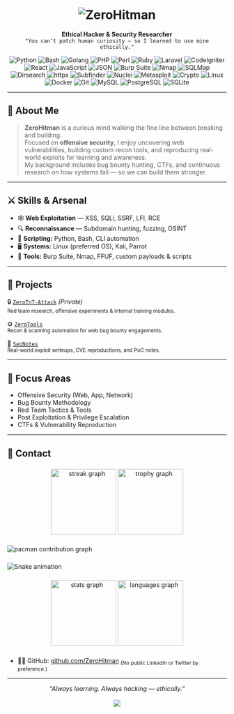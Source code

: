 <!--
  Welcome to the GitHub profile of ZeroHitman.
  Crafted for clarity, edge, and hacker spirit.
-->

<h1 align="center">
  <img src="https://capsule-render.vercel.app/api?type=cylinder&height=300&color=000000&text=ZeroHitman&textBg=false&fontColor=00ff00&fontAlign=50&animation=twinkling&descAlignY=50&fontAlignY=56" alt="ZeroHitman"/>
</h1>

<p align="center">
  <strong>Ethical Hacker & Security Researcher</strong><br>
  <code>"You can’t patch human curiosity — so I learned to use mine ethically."</code>
</p>

<p align="center">
  <!-- Programming Languages -->
<img src="https://img.shields.io/badge/Python-Scripts-3776AB?style=for-the-badge&logo=python" alt="Python"/>
<img src="https://img.shields.io/badge/Bash-Terminal-121011?style=for-the-badge&logo=gnubash" alt="Bash"/>
<img src="https://img.shields.io/badge/GoLang-Binary-00ADD8?style=for-the-badge&logo=go" alt="Golang"/>
<img src="https://img.shields.io/badge/PHP-Web-777BB4?style=for-the-badge&logo=php" alt="PHP"/>
<img src="https://img.shields.io/badge/Perl-Scripting-39457E?style=for-the-badge&logo=perl" alt="Perl"/>
<img src="https://img.shields.io/badge/Ruby-Tools-CC342D?style=for-the-badge&logo=ruby" alt="Ruby"/>

<!-- Web Frameworks -->
<img src="https://img.shields.io/badge/Laravel-Framework-F05340?style=for-the-badge&logo=laravel" alt="Laravel"/>
<img src="https://img.shields.io/badge/CodeIgniter-Framework-EF4223?style=for-the-badge&logo=codeigniter" alt="CodeIgniter"/>
<img src="https://img.shields.io/badge/React-Library-61DAFB?style=for-the-badge&logo=react" alt="React"/>
<img src="https://img.shields.io/badge/JavaScript-Code-F7DF1E?style=for-the-badge&logo=javascript&logoColor=black" alt="JavaScript"/>
<img src="https://img.shields.io/badge/JSON-Data-000000?style=for-the-badge&logo=json" alt="JSON"/>

<!-- Security Tools -->
<img src="https://img.shields.io/badge/Burp-Suite-orange?style=for-the-badge&logo=burpsuite" alt="Burp Suite"/>
<img src="https://img.shields.io/badge/Nmap-Scanner-0070A0?style=for-the-badge&logo=nmap" alt="Nmap"/>
<img src="https://img.shields.io/badge/SQLMap-Automation-red?style=for-the-badge" alt="SQLMap"/>
<img src="https://img.shields.io/badge/Dirsearch-Fuzzing-4B8BBE?style=for-the-badge" alt="Dirsearch"/>
<img src="https://img.shields.io/badge/HTTPX-Recon-000000?style=for-the-badge" alt="httpx"/>
<img src="https://img.shields.io/badge/Subfinder-Enum-2E8B57?style=for-the-badge" alt="Subfinder"/>
<img src="https://img.shields.io/badge/Nuclei-Scanner-008080?style=for-the-badge" alt="Nuclei"/>
<img src="https://img.shields.io/badge/Metasploit-Exploit-3C78D8?style=for-the-badge&logo=metasploit" alt="Metasploit"/>
<img src="https://img.shields.io/badge/Cryptography-Encrypto-darkgreen?style=for-the-badge" alt="Crypto"/>

<!-- System & DevOps -->
<img src="https://img.shields.io/badge/Linux-Terminal-black?style=for-the-badge&logo=linux" alt="Linux"/>
<img src="https://img.shields.io/badge/Docker-Containers-2496ED?style=for-the-badge&logo=docker" alt="Docker"/>
<img src="https://img.shields.io/badge/Git-Version Control-F05032?style=for-the-badge&logo=git" alt="Git"/>

<!-- Databases -->
<img src="https://img.shields.io/badge/MySQL-DB-4479A1?style=for-the-badge&logo=mysql" alt="MySQL"/>
<img src="https://img.shields.io/badge/PostgreSQL-DB-4169E1?style=for-the-badge&logo=postgresql" alt="PostgreSQL"/>
<img src="https://img.shields.io/badge/SQLite-DB-003B57?style=for-the-badge&logo=sqlite" alt="SQLite"/>

</p>

---

## 🧠 About Me

> **ZeroHitman** is a curious mind walking the fine line between breaking and building.  
> Focused on **offensive security**, I enjoy uncovering web vulnerabilities, building custom recon tools, and reproducing real-world exploits for learning and awareness.  
> My background includes bug bounty hunting, CTFs, and continuous research on how systems fail — so we can build them stronger.

---

## ⚔️ Skills & Arsenal

- 🕸️ **Web Exploitation** — XSS, SQLi, SSRF, LFI, RCE
- 🔍 **Reconnaissance** — Subdomain hunting, fuzzing, OSINT
- 🐍 **Scripting:** Python, Bash, CLI automation
- 🖥️ **Systems:** Linux (preferred OS), Kali, Parrot
- 🧰 **Tools:** Burp Suite, Nmap, FFUF, custom payloads & scripts

---

## 🧪 Projects

🔒 [`ZeroTnT-Attack`](#) *(Private)*  
<sub>Red team research, offensive experiments & internal training modules.</sub>

⚙️ [`ZeroTools`](https://github.com/ZeroHitman/ZeroTools)  
<sub>Recon & scanning automation for web bug bounty engagements.</sub>

📝 [`SecNotes`](https://github.com/ZeroHitman/SecNotes)  
<sub>Real-world exploit writeups, CVE reproductions, and PoC notes.</sub>

---

## 🎯 Focus Areas

- Offensive Security (Web, App, Network)
- Bug Bounty Methodology
- Red Team Tactics & Tools
- Post Exploitation & Privilege Escalation
- CTFs & Vulnerability Reproduction

---

## 📡 Contact
###

<div align="center">
  <img src="https://streak-stats.demolab.com?user=ZeroHitman&locale=en&mode=daily&theme=dracula&hide_border=false&border_radius=5&order=3" height="150" alt="streak graph"  />
  <img src="https://github-profile-trophy.vercel.app?username=ZeroHitman&theme=dracula&column=-1&row=1&margin-w=8&margin-h=8&no-bg=false&no-frame=false&order=4" height="150" alt="trophy graph"  />
</div>

###

<picture>
  <source media="(prefers-color-scheme: dark)" srcset="https://pacman.abozanona.me/?username=ZeroHitman">
  <source media="(prefers-color-scheme: light)" srcset="https://pacman.abozanona.me/?username=ZeroHitman">
  <img alt="pacman contribution graph" src="https://pacman.abozanona.me/?username=ZeroHitman">
</picture>

###

<img src="https://raw.githubusercontent.com/ZeroHitman/ZeroHitman/ular.svg" alt="Snake animation" />

###

<div align="center">
  <img src="https://github-readme-stats.vercel.app/api?username=ZeroHitman&hide_title=false&hide_rank=false&show_icons=true&include_all_commits=true&count_private=true&disable_animations=false&theme=dracula&locale=en&hide_border=false&order=1" height="150" alt="stats graph"  />
  <img src="https://github-readme-stats.vercel.app/api/top-langs?username=ZeroHitman&locale=en&hide_title=false&layout=compact&card_width=320&langs_count=5&theme=dracula&hide_border=false&order=2" height="150" alt="languages graph"  />
</div>

###

- 🧑‍💻 GitHub: [github.com/ZeroHitman](https://github.com/ZeroHitman) 
<sub>(No public LinkedIn or Twitter by preference.)</sub>

---

<p align="center">
  <em>“Always learning. Always hacking — ethically.”</em> <br><br>
  <img src="https://capsule-render.vercel.app/api?type=rect&color=0:000000,100:111111&height=2"/>
</p>
